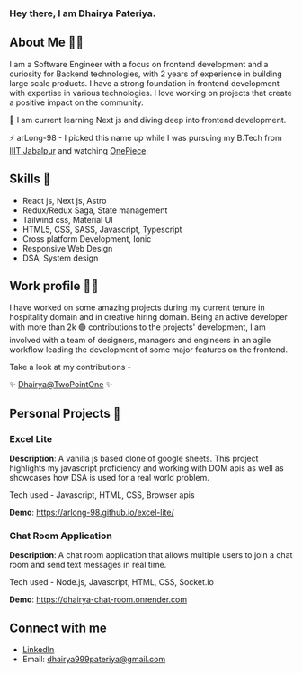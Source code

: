 ### Hey there, I am Dhairya Pateriya.

## About Me 🙋‍♂️
I am a Software Engineer with a focus on frontend development and a curiosity for Backend technologies, with 2 years of experience in building large scale products. I have a strong foundation in frontend development with expertise in various technologies. I love working on projects that create a positive impact on the community. 

🌱 I am current learning Next js and diving deep into frontend development.   

⚡ arLong-98 - I picked this name up while I was pursuing my B.Tech from [IIIT Jabalpur](https://www.iiitdmj.ac.in/) and watching [OnePiece](https://en.wikipedia.org/wiki/One_Piece).


## Skills 🚀
- React js, Next js, Astro
- Redux/Redux Saga, State management
- Tailwind css, Material UI
- HTML5, CSS, SASS, Javascript, Typescript
- Cross platform Development, Ionic
- Responsive Web Design
- DSA, System design
  
## Work profile 🧑‍💻
I have worked on some amazing projects during my current tenure in hospitality domain and in creative hiring domain. Being an active developer with more than 2k 🟢 contributions to the projects' development, I am involved with a team of designers, managers and engineers in an agile workflow leading the development of some major features on the frontend.

Take a look at my contributions -  

✨ [Dhairya@TwoPointOne](https://www.github.com/dhairya-pdgt) ✨

## Personal Projects 💪

### Excel Lite
**Description**: A vanilla js based clone of google sheets. This project highlights my javascript proficiency and working with DOM apis as well as showcases how DSA is used for a real world problem.

Tech used - Javascript, HTML, CSS, Browser apis

**Demo**: https://arlong-98.github.io/excel-lite/

### Chat Room Application
**Description**: A chat room application that allows multiple users to join a chat room and send text messages in real time.  

Tech used - Node.js, Javascript, HTML, CSS, Socket.io

**Demo**: https://dhairya-chat-room.onrender.com
  
## Connect with me
- [LinkedIn](https://www.linkedin.com/in/dhairya-pateriya-b12a8216a/)
- Email: dhairya999pateriya@gmail.com
